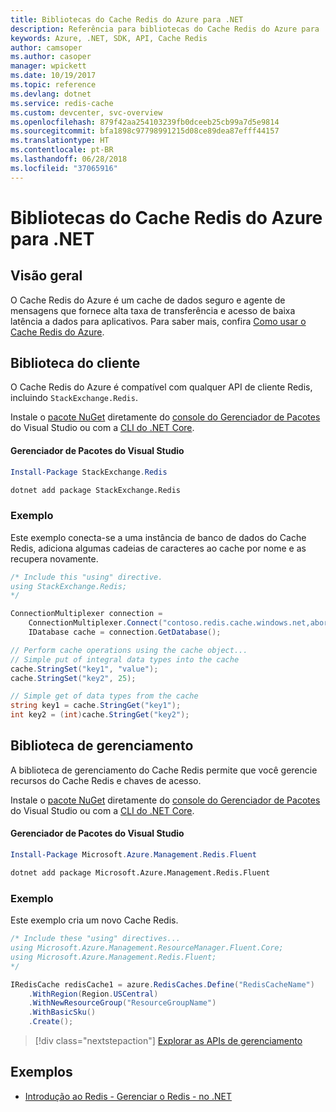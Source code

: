 ```yaml
---
title: Bibliotecas do Cache Redis do Azure para .NET
description: Referência para bibliotecas do Cache Redis do Azure para .NET
keywords: Azure, .NET, SDK, API, Cache Redis
author: camsoper
ms.author: casoper
manager: wpickett
ms.date: 10/19/2017
ms.topic: reference
ms.devlang: dotnet
ms.service: redis-cache
ms.custom: devcenter, svc-overview
ms.openlocfilehash: 879f42aa254103239fb0dceeb25cb99a7d5e9814
ms.sourcegitcommit: bfa1898c97798991215d08ce89dea87efff44157
ms.translationtype: HT
ms.contentlocale: pt-BR
ms.lasthandoff: 06/28/2018
ms.locfileid: "37065916"
---
```

# <a name="azure-redis-cache-libraries-for-net"></a>Bibliotecas do Cache Redis do Azure para .NET

## <a name="overview"></a>Visão geral

O Cache Redis do Azure é um cache de dados seguro e agente de mensagens que fornece alta taxa de transferência e acesso de baixa latência a dados para aplicativos.  Para saber mais, confira [Como usar o Cache Redis do Azure](https://docs.microsoft.com/azure/redis-cache/cache-dotnet-how-to-use-azure-redis-cache).

## <a name="client-library"></a>Biblioteca do cliente

O Cache Redis do Azure é compatível com qualquer API de cliente Redis, incluindo `StackExchange.Redis`.

Instale o [pacote NuGet](https://www.nuget.org/packages/StackExchange.Redis) diretamente do [console do Gerenciador de Pacotes][PackageManager] do Visual Studio ou com a [CLI do .NET Core][DotNetCLI].

#### <a name="visual-studio-package-manager"></a>Gerenciador de Pacotes do Visual Studio

```powershell
Install-Package StackExchange.Redis
```

```bash
dotnet add package StackExchange.Redis
```

### <a name="example"></a>Exemplo

Este exemplo conecta-se a uma instância de banco de dados do Cache Redis, adiciona algumas cadeias de caracteres ao cache por nome e as recupera novamente.

```csharp
/* Include this "using" directive.
using StackExchange.Redis;
*/

ConnectionMultiplexer connection = 
    ConnectionMultiplexer.Connect("contoso.redis.cache.windows.net,abortConnect=false,ssl=true,password=...");
    IDatabase cache = connection.GetDatabase();

// Perform cache operations using the cache object...
// Simple put of integral data types into the cache
cache.StringSet("key1", "value");
cache.StringSet("key2", 25);

// Simple get of data types from the cache
string key1 = cache.StringGet("key1");
int key2 = (int)cache.StringGet("key2");
```

## <a name="management-library"></a>Biblioteca de gerenciamento

A biblioteca de gerenciamento do Cache Redis permite que você gerencie recursos do Cache Redis e chaves de acesso.

Instale o [pacote NuGet](https://www.nuget.org/packages/Microsoft.Azure.Management.Redis.Fluent) diretamente do [console do Gerenciador de Pacotes][PackageManager] do Visual Studio ou com a [CLI do .NET Core][DotNetCLI].

#### <a name="visual-studio-package-manager"></a>Gerenciador de Pacotes do Visual Studio

```powershell
Install-Package Microsoft.Azure.Management.Redis.Fluent
```

```bash
dotnet add package Microsoft.Azure.Management.Redis.Fluent
```

### <a name="example"></a>Exemplo

Este exemplo cria um novo Cache Redis.

```csharp
/* Include these "using" directives...
using Microsoft.Azure.Management.ResourceManager.Fluent.Core;
using Microsoft.Azure.Management.Redis.Fluent;
*/

IRedisCache redisCache1 = azure.RedisCaches.Define("RedisCacheName")
    .WithRegion(Region.USCentral)
    .WithNewResourceGroup("ResourceGroupName")
    .WithBasicSku()
    .Create();
```

> [!div class="nextstepaction"]
> [Explorar as APIs de gerenciamento](/dotnet/api/overview/azure/rediscache/management)


## <a name="samples"></a>Exemplos

* [Introdução ao Redis - Gerenciar o Redis - no .NET](https://github.com/Azure-Samples/redis-cache-dotnet-manage-cache)

[PackageManager]: https://docs.microsoft.com/nuget/tools/package-manager-console
[DotNetCLI]: https://docs.microsoft.com/dotnet/core/tools/dotnet-add-package
